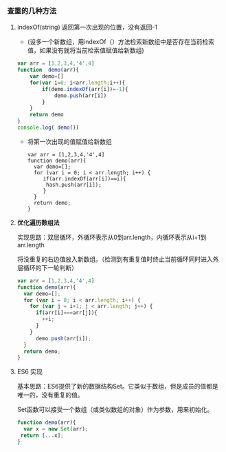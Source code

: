 ### 查重的几种方法
1. indexOf(string)   返回第一次出现的位置，没有返回-1 

   - (设多一个新数组，用indexOf（）方法检索新数组中是否存在当前检索值，如果没有就将当前检索值赋值给新数组)

   ```js
   var arr = [1,2,3,4,'4',4]
   function  demo(arr){
       var demo=[]
       for(var i=0; i<arr.length;i++){
           if(demo.indexOf(arr[i])=-1){
               demo.push(arr[i])
           }
       }
       return demo
   }
   console.log( demo())
   ```

   - 将第一次出现的值赋值给新数组

     ```JS
     var arr = [1,2,3,4,'4',4]
     function demo(arr){
       var demo=[];
       for (var i = 0; i < arr.length; i++) {
          if(arr.indexOf(arr[i])==i){
           hash.push(arr[i]);
          }
       }
       return demo;
     }
     ```


2. **优化遍历数组法** 

   实现思路：双层循环，外循环表示从0到arr.length，内循环表示从i+1到arr.length

   将没重复的右边值放入新数组。（检测到有重复值时终止当前循环同时进入外层循环的下一轮判断）

   ```js
   var arr = [1,2,3,4,'4',4]
   function demo(arr){
     var demo=[];
     for (var i = 0; i < arr.length; i++) {
       for (var j = i+1; j < arr.length; j++) {
         if(arr[i]===arr[j]){
           ++i;
         }
       }
         demo.push(arr[i]);
     }
     return demo;
   }
   ```


3. ES6 实现

   基本思路：ES6提供了新的数据结构Set。它类似于数组，但是成员的值都是唯一的，没有重复的值。

   Set函数可以接受一个数组（或类似数组的对象）作为参数，用来初始化。

   ```js
   function demo(arr){
     var x = new Set(arr);
    return [...x];
   }
   ```


